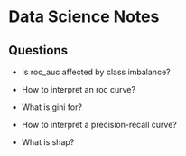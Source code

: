 Data Science Notes
================

<!-- WARNING: THIS FILE WAS AUTOGENERATED! DO NOT EDIT! -->

## Questions

- Is roc_auc affected by class imbalance?

- How to interpret an roc curve?

- What is gini for?

- How to interpret a precision-recall curve?

- What is shap?

